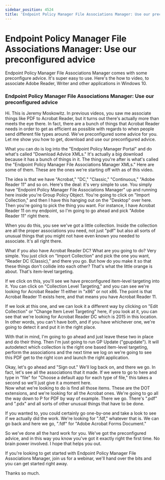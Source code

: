 ```yaml
---
sidebar_position: 4524
title: 'Endpoint Policy Manager File Associations Manager: Use our preconfigured advice'
---
```


# Endpoint Policy Manager File Associations Manager: Use our preconfigured advice

Endpoint Policy Manager File Associations Manager comes with some preconfigure advice. It's super easy to use. Here's the how to video, to associate Adobe Reader, Writer and other applications in Windows 10.

### Endpoint Policy Manager File Associations Manager: Use our preconfigured advice

Hi. This is Jeremy Moskowitz. In previous videos, you saw me associate things like PDF to Acrobat Reader, but it turns out there's actually more than meets the eye there. In fact, there are a bunch of things that Acrobat Reader needs in order to get as efficient as possible with regards to when people send different file types around. We've preconfigured some advice for you. Let me show you how to get, download and use our preconfigured advice.

What you can do is log into the "Endpoint Policy Manager Portal" and do what's called "Download Advice XMLs." It's actually a big download because it has a bunch of things in it. The thing you're after is what's called the "Endpoint Policy Manager File Associations Manager XMLs." Here are some of them. These are the ones we're starting off with as of this video.

The idea is that we have "Acrobat," "DC," "Classic," "Continuous," "Adobe Reader 11" and so on. Here's the deal: it's very simple to use. You simply have "Endpoint Policy Manager File Associations Manager" up and running here inside you're Group Policy Object. You're going to click on "Import Collection," and then I have this hanging out on the "Desktop" over here. Then you're going to pick the thing you want. For instance, I have Acrobat Reader 11 on my endpoint, so I'm going to go ahead and pick "Adobe Reader 11" right there.

When you do this, you see we've got a little collection. Inside the collection are all the proper associations you need, not just "pdf" but also all sorts of unusual things that you might not have even known you needed to associate. It's all right there.

What if you also have Acrobat Reader DC? What are you going to do? Very simple. You just click on "Import Collection" and pick the one you want, "Reader DC (Classic)," and there you go. But how do you make it so that these things don't collide into each other? That's what the little orange is about. That's item-level targeting.

If we click on this, you'll see we have preconfigured item-level targeting into it. You can click on "Collection Level Targeting," and you can see we're looking for Acrobat Reader 11 either in "x86" or not x86. The point is that Acrobat Reader 11 exists here, and that means you have Acrobat Reader 11.

If we look at this one, and we can look it a different way by clicking on "Edit Collection" or "Change Item Level Targeting" here, if you look at it, you can see that we're looking for Acrobat Reader DC which is 2015 in this location. In other words, you can't have both, and if you have whichever one, we're going to detect it and put it in the right place.

With that in mind, I'm going to go ahead and just leave these two in place and do their thing. Then I'm just going to run GP Update ("gpupdate"). It will autodetect which collection is the right one based item-level targeting, perform the associations and the next time we log on we're going to see this PDF get to the right icon and launch the right application.

Okay, let's go ahead and "Sign out." We'll log back on, and there we go. In fact, let's see all the associations that it made. If we were to go to here and type in "file" for "Choose a default app for each type of file," this takes a second so we'll just give it a moment here.  
Now what we're looking to do is find all those items. These are the DOT extensions, and we're looking for all the Acrobat ones. We're going to go all the way down to P for PDF by way of example. There we go. There's ".pdf" and ".pdx" and all sorts of other unusual things that have to be done.

If you wanted to, you could certainly go one-by-one and take a look to see if we actually did the work. We're looking for ".fdf," whatever that is. We can go back and here we go, ".fdf" for "Adobe Acrobat Forms Document."

So we've done all the hard work for you. We've got the preconfigured advice, and in this way you know you've got it exactly right the first time. No brain power involved. I hope that helps you out.

If you're looking to get started with Endpoint Policy Manager File Associations Manager, join us for a webinar, we'll hand over the bits and you can get started right away.

Thanks so much.